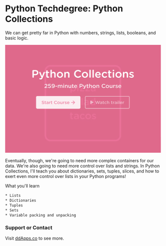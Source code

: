 # Python Techdegree: Python Collections
We can get pretty far in Python with numbers, strings, lists, booleans, and basic logic.

![](art/courses/python_collections.png?raw=true)

Eventually, though, we're going to need more complex containers for our data. We're also going to need more control over lists and strings. In Python Collections, I'll teach you about dictionaries, sets, tuples, slices, and how to exert even more control over lists in your Python programs!

What you'll learn

    * Lists
    * Dictionaries
    * Tuples
    * Sets
    * Variable packing and unpacking


### Support or Contact
Visit [ddApps.co](http://ddapps.co) to see more.

